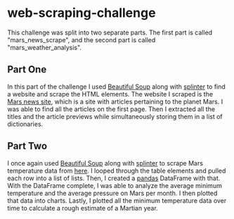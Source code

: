 # web-scraping-challenge
This challenge was split into two separate parts. The first part is called "mars_news_scrape", and the second part is called "mars_weather_analysis". 

## Part One
In this part of the challenge I used [Beautiful Soup](https://pypi.org/project/beautifulsoup4/) along with [splinter](https://pypi.org/project/pytest-splinter/) to find a website and scrape the HTML elements. The website I scraped is the [Mars news site](https://static.bc-edx.com/data/web/mars_news/index.html), which is a site with articles pertaining to the planet Mars. I was able to find all the articles on the first page. Then I extracted all the titles and the article previews while simultaneously storing them in a list of dictionaries. 

## Part Two
I once again used [Beautiful Soup](https://pypi.org/project/beautifulsoup4/) along with [splinter](https://pypi.org/project/pytest-splinter/) to scrape Mars temperature data from [here](https://static.bc-edx.com/data/web/mars_facts/temperature.html). I looped through the table elements and pulled each row into a list of lists. Then, I created a [pandas](https://pypi.org/project/pandas/) DataFrame with that. With the DataFrame complete, I was able to analyze the average minimum temperature and the average pressure on Mars per month. I then plotted that data into charts. Lastly, I plotted all the minimum temperature data over time to calculate a rough estimate of a Martian year. 
